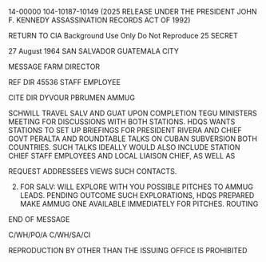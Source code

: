 14-00000
104-10187-10149 (2025 RELEASE UNDER THE PRESIDENT JOHN F. KENNEDY ASSASSINATION RECORDS ACT OF 1992)

RETURN TO CIA
Background Use Only
Do Not Reproduce
25 SECRET

27 August 1964
SAN SALVADOR GUATEMALA CITY

MESSAGE FARM
DIRECTOR

REF DIR 45536
STAFF EMPLOYEE

CITE DIR
DYVOUR PBRUMEN AMMUG

SCHWILL TRAVEL SALV
AND GUAT UPON COMPLETION TEGU MINISTERS MEETING FOR DISCUSSIONS WITH
BOTH STATIONS. HDQS WANTS STATIONS TO SET UP BRIEFINGS FOR PRESIDENT
RIVERA AND CHIEF GOVT PERALTA AND ROUNDTABLE TALKS ON CUBAN SUBVERSION
BOTH COUNTRIES. SUCH TALKS IDEALLY WOULD ALSO INCLUDE STATION CHIEF
STAFF EMPLOYEES
AND LOCAL LIAISON CHIEF, AS WELL AS

REQUEST ADDRESSEES VIEWS SUCH CONTACTS.

2. FOR SALV:
WILL EXPLORE WITH YOU
POSSIBLE PITCHES TO
AMMUG LEADS.
PENDING OUTCOME SUCH EXPLORATIONS, HDQS PREPARED MAKE AMMUG ONE AVAILABLE
IMMEDIATELY FOR PITCHES. ROUTING

END OF MESSAGE

C/WH/PO/A
C/WH/SA/CI

REPRODUCTION BY OTHER THAN THE ISSUING OFFICE IS PROHIBITED
